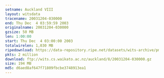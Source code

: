 ```yaml
---
setname: Auckland VIII
layout: witsdata
tracename: 20031204-030000
end: Thu Dec  4 03:59:59 2003
originalname: 20031204-030000
gzsize: 50 MB
len: 1:00:00
start: Thu Dec  4 03:00:00 2003
totalwirelen: 1,030 MB
ripedownload: https://data-repository.ripe.net/datasets/wits-archive/pma/long/auck/8//20031204-030000.gz
pkts: 2 million
download: ftp://wits.cs.waikato.ac.nz/auckland/8/20031204-030000.gz
size: 194 MB
md5: d6aed8af647f71809fbcbe3748913ea1
---
```

